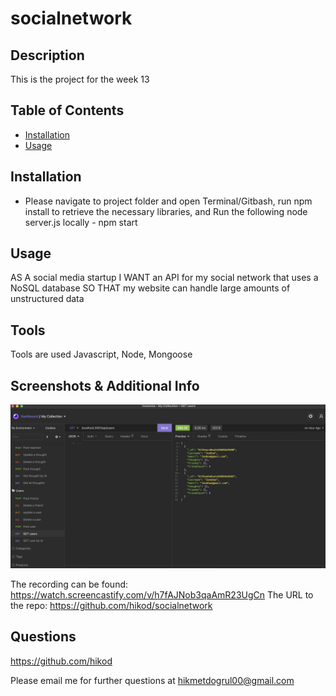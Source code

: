 # socialnetwork

## Description

  This is the project for the week 13
  
  ## Table of Contents
  
  
  * [Installation](#installation)
  * [Usage](#usage)
  
  
  ## Installation

  - Please navigate to project folder and open Terminal/Gitbash, run npm install to retrieve the necessary libraries, and Run the following node server.js locally - npm start

  
  ## Usage 

  AS A social media startup
  I WANT an API for my social network that uses a NoSQL database
  SO THAT my website can handle large amounts of unstructured data

  ## Tools

  Tools are used Javascript, Node, Mongoose

  ## Screenshots & Additional Info

  ![image](1.png)
  
  
  The recording can be found: https://watch.screencastify.com/v/h7fAJNob3qaAmR23UgCn
  The URL to the repo: https://github.com/hikod/socialnetwork

  ## Questions 
    
  https://github.com/hikod

  Please email me for further questions at hikmetdogrul00@gmail.com